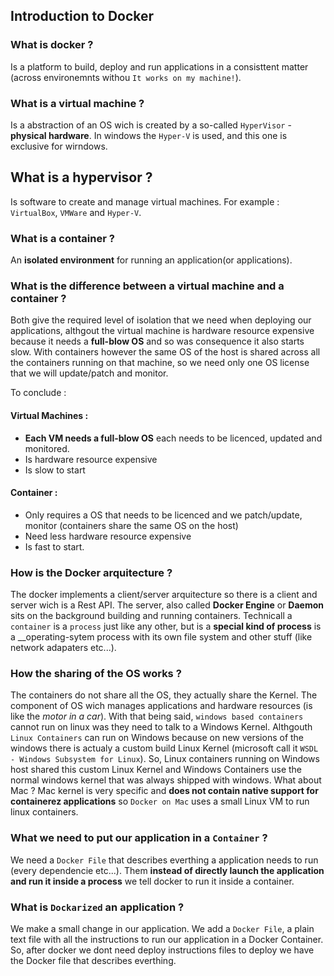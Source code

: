 
## Introduction to Docker 
### What is docker ? 
Is a platform to build, deploy and run applications in a consisttent matter (across environemnts withou `It works on my machine!`). 

### What is a virtual machine ?
Is a abstraction of an OS wich is created by a so-called `HyperVisor` - __physical hardware__. In windows the `Hyper-V` is used, and this one is exclusive for wirndows. 

## What is a hypervisor ? 
Is software to create and manage virtual machines. For example : `VirtualBox`, `VMWare` and `Hyper-V`.  

### What is a container ? 
An __isolated environment__ for running an application(or applications). 

### What is the difference between a virtual machine and a container ? 
Both give the required level of isolation that we need when deploying our applications, althgout the virtual machine 
is hardware resource expensive because it needs a __full-blow OS__ and so was consequence it also starts slow. 
With containers however the same OS of the host is shared across all the containers running on that machine, so we need only 
one OS license that we will update/patch and monitor. 

To conclude : 
#### Virtual Machines : 
- __Each VM needs a full-blow OS__ each needs to be licenced, updated and monitored.
- Is hardware resource expensive
- Is slow to start 

#### Container :
- Only requires a OS that needs to be licenced and we patch/update, monitor (containers share the same OS on the host)
- Need less hardware resource expensive
- Is fast to start.

### How is the Docker arquitecture ? 
The docker implements a client/server arquitecture so there is a client and server wich is a Rest API. The server, also called __Docker Engine__ or __Daemon__ sits on the background
building and running containers. Technicall a `container` is a `process` just like any other, but is a __special kind of process__ is a __operating-sytem process with its own file system and other stuff (like network adapaters etc...).

### How the sharing of the OS works ?
The containers do not share all the OS, they actually share the Kernel. The component of OS wich manages applications and hardware resources (is like the _motor in a car_).
With that being said, `windows based containers` cannot run on linux was they need to talk to a Windows Kernel. Althgouth `Linux Containers` can run on Windows because 
on new versions of the windows there is actualy a custom build Linux Kernel (microsoft call it `WSDL - Windows Subsystem for Linux`). So, Linux containers running on Windows host shared this custom Linux Kernel 
and Windows Containers use the normal windows kernel that was always shipped with windows. What about Mac ? Mac kernel is very specific and __does not contain native support for containerez applications__ so `Docker on Mac` uses a small Linux VM to run linux containers.

### What we need to put our application in a `Container` ? 
We need a `Docker File` that describes everthing a application needs to run (every dependencie etc...). Them __instead of directly launch the application and 
run it inside a process__ we tell docker to run it inside a container.

### What is `Dockarized` an application ? 
We make a small change in our application. We add a `Docker File`, a plain text file with all the instructions to run our application in a Docker Container. 
So, after docker we dont need deploy instructions files to deploy we have the Docker file that describes everthing.


